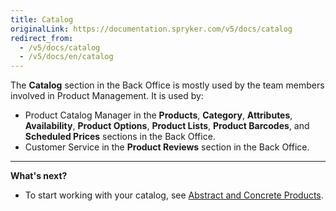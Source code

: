 ```yaml
---
title: Catalog
originalLink: https://documentation.spryker.com/v5/docs/catalog
redirect_from:
  - /v5/docs/catalog
  - /v5/docs/en/catalog
---
```


The **Catalog** section in the Back Office is mostly used by the team members involved in Product Management.
It is used by:
* Product Catalog Manager in the **Products**, **Category**, **Attributes**, **Availability**, **Product Options**, **Product Lists**, **Product Barcodes**, and **Scheduled Prices** sections in the Back Office.
* Customer Service in the **Product Reviews** section in the Back Office.



***
**What's next?**
* To start working with your catalog, see [Abstract and Concrete Products](https://documentation.spryker.com/docs/en/abstract-and-concrete-products).

